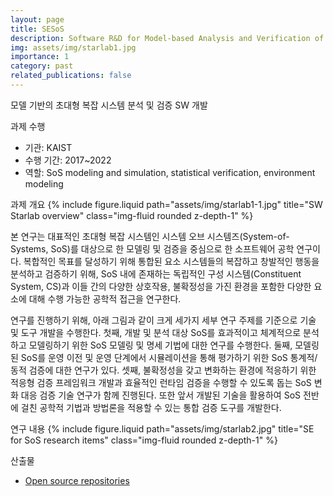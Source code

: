 ```yaml
---
layout: page
title: SESoS
description: Software R&D for Model-based Analysis and Verification of Higher-order Large Complex System
img: assets/img/starlab1.jpg
importance: 1
category: past
related_publications: false
---
```


모델 기반의 초대형 복잡 시스템 분석 및 검증 SW 개발

과제 수행
- 기관: KAIST
- 수행 기간: 2017~2022
- 역할: SoS modeling and simulation, statistical verification, environment modeling

과제 개요
{% include figure.liquid path="assets/img/starlab1-1.jpg" title="SW Starlab overview" class="img-fluid rounded z-depth-1" %}

본 연구는 대표적인 초대형 복잡 시스템인 시스템 오브 시스템즈(System-of-Systems, SoS)를 대상으로 한 모델링 및 검증을 중심으로 한 소프트웨어 공학 연구이다. 
복합적인 목표를 달성하기 위해 통합된 요소 시스템들의 복잡하고 창발적인 행동을 분석하고 검증하기 위해, SoS 내에 존재하는 독립적인 구성 시스템(Constituent System, CS)과 이들 간의 다양한 상호작용, 불확정성을 가진 환경을 포함한 다양한 요소에 대해 수행 가능한 공학적 접근을 연구한다.

연구를 진행하기 위해, 아래 그림과 같이 크게 세가지 세부 연구 주제를 기준으로 기술 및 도구 개발을 수행한다. 
첫째, 개발 및 분석 대상 SoS를 효과적이고 체계적으로 분석하고 모델링하기 위한 SoS 모델링 및 명세 기법에 대한 연구를 수행한다. 
둘째, 모델링된 SoS를 운영 이전 및 운영 단계에서 시뮬레이션을 통해 평가하기 위한 SoS 통계적/동적 검증에 대한 연구가 있다. 
셋째, 불확정성을 갖고 변화하는 환경에 적응하기 위한 적응형 검증 프레임워크 개발과 효율적인 런타임 검증을 수행할 수 있도록 돕는 SoS 변화 대응 검증 기술 연구가 함께 진행된다. 
또한 앞서 개발된 기술을 활용하여 SoS 전반에 걸친 공학적 기법과 방법론을 적용할 수 있는 통합 검증 도구를 개발한다.

연구 내용
{% include figure.liquid path="assets/img/starlab2.jpg" title="SE for SoS research items" class="img-fluid rounded z-depth-1" %}

산출물
- [Open source repositories](https://github.com/orgs/KAIST-SE-Lab/repositories)
